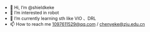 - 👋 Hi, I’m @shieldkeke
- 👀 I’m interested in robot
- 🌱 I’m currently learning sth like VIO 、DRL
- 📫 How to reach me 1097611529@qq.com / chenyeke@zju.edu.cn

<!---
shieldkeke/shieldkeke is a ✨ special ✨ repository because its `README.md` (this file) appears on your GitHub profile.
You can click the Preview link to take a look at your changes.
--->
